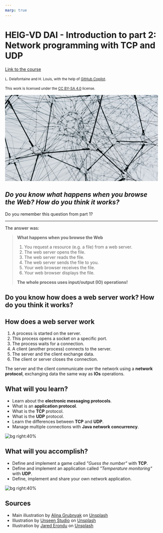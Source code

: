 ```yaml
---
marp: true
---
```


<!--
theme: custom-marp-theme
size: 16:9
paginate: true
author: L. Delafontaine and H. Louis, with the help of GitHub Copilot
title: 'HEIG-VD DAI - Introduction to part 2: Network programming with TCP and UDP'
description: 'Introduction to part 2: Network programming with TCP and UDP for the DAI course at HEIG-VD, Switzerland'
header: '[**Introduction to part 2: Network programming with TCP and UDP**](https://github.com/heig-vd-dai-course/heig-vd-dai-course/tree/main/05.02-introduction-to-part-2-network-programming-with-tcp-and-udp)'
footer: '[**HEIG-VD**](https://heig-vd.ch) - [DAI 2025-2026](https://github.com/heig-vd-dai-course/heig-vd-dai-course) - [CC BY-SA 4.0](https://github.com/heig-vd-dai-course/heig-vd-dai-course/blob/main/LICENSE.md)'
headingDivider: 6
-->

# HEIG-VD DAI - Introduction to part 2: Network programming with TCP and UDP

<!--
_class: lead
_paginate: false
-->

[Link to the course][course]

<small>L. Delafontaine and H. Louis, with the help of
[GitHub Copilot](https://github.com/features/copilot).</small>

<small>This work is licensed under the [CC BY-SA 4.0][license] license.</small>

![bg opacity:0.1][illustration]

## _Do you know what happens when you browse the Web? How do you think it works?_

<!-- _class: lead -->

Do you remember this question from part 1?

---

The answer was:

> **What happens when you browse the Web**
>
> 1. You request a resource (e.g. a file) from a web server.
> 2. The web server opens the file.
> 3. The web server reads the file.
> 4. The web server sends the file to you.
> 5. Your web browser receives the file.
> 6. Your web browser displays the file.
>
> **The whole process uses input/output (IO) operations!**

## Do you know how does a web server work? How do you think it works?

<!-- _class: lead -->

## How does a web server work

1. A process is started on the server.
2. This process opens a socket on a specific port.
3. The process waits for a connection.
4. A client (another process) connects to the server.
5. The server and the client exchange data.
6. The client or server closes the connection.

The server and the client communicate over the network using a **network
protocol**, exchanging data the same way as **IOs** operations.

## What will you learn?

- Learn about the **electronic messaging protocols**.
- What is an **application protocol**.
- What is the **TCP** protocol.
- What is the **UDP** protocol.
- Learn the differences between **TCP** and **UDP**.
- Manage multiple connections with **Java network concurrency**.

![bg right:40%](https://images.unsplash.com/photo-1434030216411-0b793f4b4173?fit=crop&h=720)

## What will you accomplish?

- Define and implement a game called _"Guess the number"_ with **TCP**.
- Define and implement an application called _"Temperature monitoring"_ with
  **UDP**.
- Define, implement and share your own network application.

![bg right:40%](https://images.unsplash.com/photo-1433878455169-4698e60005b1?fit=crop&h=720)

## Sources

- Main illustration by [Alina Grubnyak](https://unsplash.com/@alinnnaaaa) on
  [Unsplash](https://unsplash.com/photos/ZiQkhI7417A)
- Illustration by [Unseen Studio](https://unsplash.com/@craftedbygc) on
  [Unsplash](https://unsplash.com/photos/s9CC2SKySJM)
- Illustration by [Jared Erondu](https://unsplash.com/@erondu) on
  [Unsplash](https://unsplash.com/photos/j4PaE7E2_Ws)

[course]:
	https://github.com/heig-vd-dai-course/heig-vd-dai-course/tree/main/05.02-introduction-to-part-2-network-programming-with-tcp-and-udp
[license]:
	https://github.com/heig-vd-dai-course/heig-vd-dai-course/blob/main/LICENSE.md
[illustration]: ./images/main-illustration.jpg
